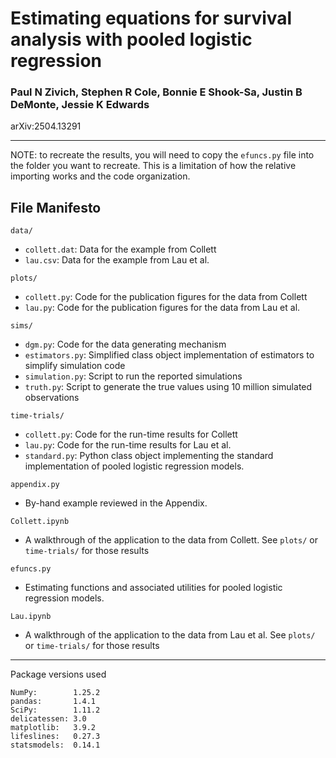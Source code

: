 # Estimating equations for survival analysis with pooled logistic regression

### Paul N Zivich, Stephen R Cole, Bonnie E Shook-Sa, Justin B DeMonte, Jessie K Edwards

arXiv:2504.13291

--------------------------------

NOTE: to recreate the results, you will need to copy the `efuncs.py` file into the folder you want to recreate. This
is a limitation of how the relative importing works and the code organization.

## File Manifesto

`data/`
- `collett.dat`: Data for the example from Collett
- `lau.csv`: Data for the example from Lau et al.

`plots/`
- `collett.py`: Code for the publication figures for the data from Collett
- `lau.py`: Code for the publication figures for the data from Lau et al.

`sims/`
- `dgm.py`: Code for the data generating mechanism
- `estimators.py`: Simplified class object implementation of estimators to simplify simulation code
- `simulation.py`: Script to run the reported simulations
- `truth.py`: Script to generate the true values using 10 million simulated observations

`time-trials/`
- `collett.py`: Code for the run-time results for Collett
- `lau.py`: Code for the run-time results for Lau et al.
- `standard.py`: Python class object implementing the standard implementation of pooled logistic regression models.

`appendix.py`
- By-hand example reviewed in the Appendix.

`Collett.ipynb`
- A walkthrough of the application to the data from Collett. See `plots/` or `time-trials/` for those results

`efuncs.py`
- Estimating functions and associated utilities for pooled logistic regression models.

`Lau.ipynb`
- A walkthrough of the application to the data from Lau et al. See `plots/` or `time-trials/` for those results


--------------------------------

Package versions used

```
NumPy:        1.25.2
pandas:       1.4.1
SciPy:        1.11.2
delicatessen: 3.0
matplotlib:   3.9.2
lifeslines:   0.27.3
statsmodels:  0.14.1
```